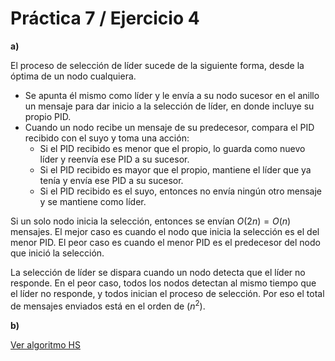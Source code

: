 # Práctica 7 / Ejercicio 4

**a)**

El proceso de selección de líder sucede de la siguiente forma, desde la óptima de un nodo cualquiera.

- Se apunta él mismo como líder y le envía a su nodo sucesor en el anillo un mensaje para dar inicio a la selección de líder, en donde incluye su propio PID.
- Cuando un nodo recibe un mensaje de su predecesor, compara el PID recibido con el suyo y toma una acción:
    - Si el PID recibido es menor que el propio, lo guarda como nuevo líder y reenvía ese PID a su sucesor.
    - Si el PID recibido es mayor que el propio, mantiene el líder que ya tenía y envía ese PID a su sucesor.
    - Si el PID recibido es el suyo, entonces no envía ningún otro mensaje y se mantiene como líder.

Si un solo nodo inicia la selección, entonces se envían $O(2n) = O(n)$ mensajes. El mejor caso es cuando el nodo que inicia la selección es el del menor PID. El peor caso es cuando el menor PID es el predecesor del nodo que inició la selección.

La selección de líder se dispara cuando un nodo detecta que el líder no responde. En el peor caso, todos los nodos detectan al mismo tiempo que el líder no responde, y todos inician el proceso de selección. Por eso el total de mensajes enviados está en el orden de $(n^2)$.

**b)**

[Ver algoritmo HS](https://en.wikipedia.org/wiki/Hirschberg%E2%80%93Sinclair_algorithm)
